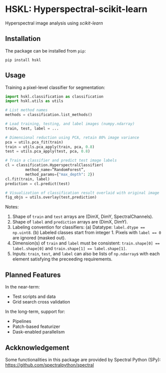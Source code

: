# HSKL: Hyperspectral-scikit-learn

Hyperspectral image analysis using *scikit-learn*

## Installation

The package can be installed from `pip`:

`pip install hskl`

## Usage

Training a pixel-level classifier for segmentation:

```python
import hskl.classification as classification
import hskl.utils as utils

# List method names
methods = classification.list_methods()

# Load training, testing, and label images (numpy.ndarray)
train, test, label = ...

# Dimensional reduction using PCA, retain 80% image variance
pca = utils.pca_fit(train)
train = utils.pca_apply(train, pca, 0.8)
test = utils.pca_apply(test, pca, 0.8)

# Train a classifier and predict test image labels
cl = classification.HyperspectralClassifier(
         method_name=”RandomForest”,
         method_params={"max_depth": 2})
cl.fit(train, label)
prediction = cl.predict(test)

# Visualization of classification result overlaid with original image
fig_objs = utils.overlay(test,prediction)

```
Notes:
1. Shape of `train` and `test` arrays are (DimX, DimY, SpectralChannels).
2. Shape of `label` and `prediction` arrays are (DimX, DimY).
3. Labeling convention for classifiers:
         (a) Datatype: `label.dtype == np.uint8`.
         (b) Labeled classes start from integer 1. Pixels with `label == 0` are ignored (masked out).
5. Dimension(s) of `train` and `label` must be consistent: `train.shape[0] == label.shape[0]` and `train.shape[1] == label.shape[1]`.
6. Inputs: `train`, `test`, and `label` can also be lists of `np.ndarray`s with each element satisfying the preceeding requirements.

## Planned Features

In the near-term:
* Test scripts and data
* Grid search cross validation

In the long-term, support for:
* Pipelines
* Patch-based featurizer
* Dask-enabled parallelism


## Ackknowledgement

Some functionalities in this package are provided by Spectral Python (SPy): https://github.com/spectralpython/spectral
